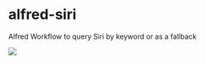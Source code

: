 # alfred-siri
Alfred Workflow to query Siri by keyword or as a fallback

![](https://thumbs.gfycat.com/AjarShadowyImpala-size_restricted.gif)
